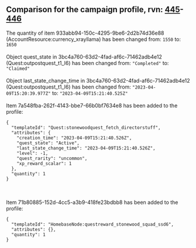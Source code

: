 ## Comparison for the campaign profile, rvn: [445](https://github.com/PRO100KatYT/FortniteProfileRevisions/tree/main/profiles/campaign/445%20campaign.json)-[446](https://github.com/PRO100KatYT/FortniteProfileRevisions/tree/main/profiles/campaign/446%20campaign.json)

The quantity of item 933abb94-150c-4295-9be6-2d2b74d36e88 (AccountResource:currency_xrayllama) has been changed from: `1550` to: `1650`
<br><br>
Object quest_state in 3bc4a760-63d2-4fad-af6c-71462adb4e12 (Quest:outpostquest_t1_l6) has been changed from: `"Completed"` to: `"Claimed"`
<br><br>
Object last_state_change_time in 3bc4a760-63d2-4fad-af6c-71462adb4e12 (Quest:outpostquest_t1_l6) has been changed from: `"2023-04-09T15:20:39.977Z"` to: `"2023-04-09T15:21:40.525Z"`
<br><br>
Item 7a548fba-262f-4143-bbe7-66b0bf7634e8 has been added to the profile:

```
{
  "templateId": "Quest:stonewoodquest_fetch_directorstuff",
  "attributes": {
    "creation_time": "2023-04-09T15:21:40.526Z",
    "quest_state": "Active",
    "last_state_change_time": "2023-04-09T15:21:40.526Z",
    "level": -1,
    "quest_rarity": "uncommon",
    "xp_reward_scalar": 1
  },
  "quantity": 1
}
```

<br><br>
Item 71b80885-152d-4cc5-a3b9-418fe23bdbb8 has been added to the profile:

```
{
  "templateId": "HomebaseNode:questreward_stonewood_squad_ssd6",
  "attributes": {},
  "quantity": 1
}
```

<br><br>

